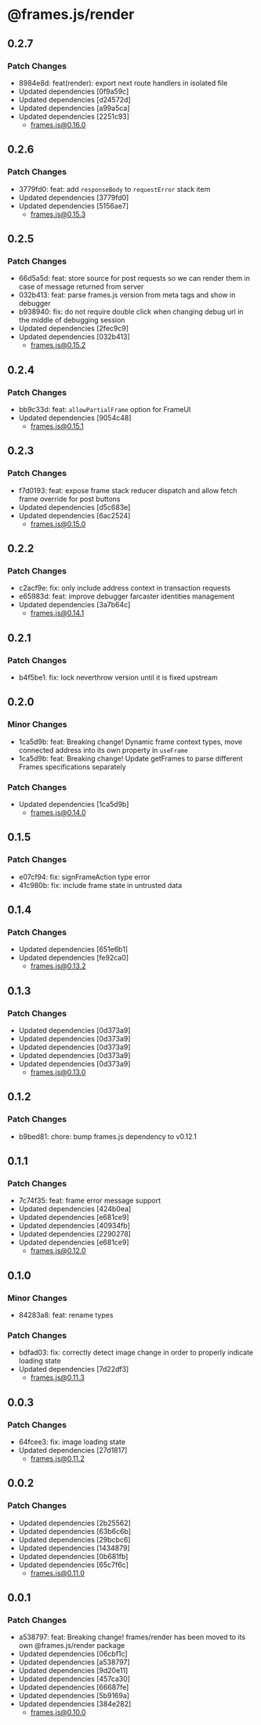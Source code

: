 # @frames.js/render

## 0.2.7

### Patch Changes

- 8984e8d: feat(render): export next route handlers in isolated file
- Updated dependencies [0f9a59c]
- Updated dependencies [d24572d]
- Updated dependencies [a99a5ca]
- Updated dependencies [2251c93]
  - frames.js@0.16.0

## 0.2.6

### Patch Changes

- 3779fd0: feat: add `responseBody` to `requestError` stack item
- Updated dependencies [3779fd0]
- Updated dependencies [5156ae7]
  - frames.js@0.15.3

## 0.2.5

### Patch Changes

- 66d5a5d: feat: store source for post requests so we can render them in case of message returned from server
- 032b413: feat: parse frames.js version from meta tags and show in debugger
- b938940: fix: do not require double click when changing debug url in the middle of debugging session
- Updated dependencies [2fec9c9]
- Updated dependencies [032b413]
  - frames.js@0.15.2

## 0.2.4

### Patch Changes

- bb9c33d: feat: `allowPartialFrame` option for FrameUI
- Updated dependencies [9054c48]
  - frames.js@0.15.1

## 0.2.3

### Patch Changes

- f7d0193: feat: expose frame stack reducer dispatch and allow fetch frame override for post buttons
- Updated dependencies [d5c683e]
- Updated dependencies [6ac2524]
  - frames.js@0.15.0

## 0.2.2

### Patch Changes

- c2acf9e: fix: only include address context in transaction requests
- e65983d: feat: improve debugger farcaster identities management
- Updated dependencies [3a7b64c]
  - frames.js@0.14.1

## 0.2.1

### Patch Changes

- b4f5be1: fix: lock neverthrow version until it is fixed upstream

## 0.2.0

### Minor Changes

- 1ca5d9b: feat: Breaking change! Dynamic frame context types, move connected address into its own property in `useFrame`
- 1ca5d9b: feat: Breaking change! Update getFrames to parse different Frames specifications separately

### Patch Changes

- Updated dependencies [1ca5d9b]
  - frames.js@0.14.0

## 0.1.5

### Patch Changes

- e07cf94: fix: signFrameAction type error
- 41c980b: fix: include frame state in untrusted data

## 0.1.4

### Patch Changes

- Updated dependencies [651e6b1]
- Updated dependencies [fe92ca0]
  - frames.js@0.13.2

## 0.1.3

### Patch Changes

- Updated dependencies [0d373a9]
- Updated dependencies [0d373a9]
- Updated dependencies [0d373a9]
- Updated dependencies [0d373a9]
- Updated dependencies [0d373a9]
  - frames.js@0.13.0

## 0.1.2

### Patch Changes

- b9bed81: chore: bump frames.js dependency to v0.12.1

## 0.1.1

### Patch Changes

- 7c74f35: feat: frame error message support
- Updated dependencies [424b0ea]
- Updated dependencies [e681ce9]
- Updated dependencies [40934fb]
- Updated dependencies [2290278]
- Updated dependencies [e681ce9]
  - frames.js@0.12.0

## 0.1.0

### Minor Changes

- 84283a8: feat: rename types

### Patch Changes

- bdfad03: fix: correctly detect image change in order to properly indicate loading state
- Updated dependencies [7d22df3]
  - frames.js@0.11.3

## 0.0.3

### Patch Changes

- 64fcee3: fix: image loading state
- Updated dependencies [27d1817]
  - frames.js@0.11.2

## 0.0.2

### Patch Changes

- Updated dependencies [2b25562]
- Updated dependencies [63b6c6b]
- Updated dependencies [29bcbc6]
- Updated dependencies [1434879]
- Updated dependencies [0b681fb]
- Updated dependencies [65c7f6c]
  - frames.js@0.11.0

## 0.0.1

### Patch Changes

- a538797: feat: Breaking change! frames/render has been moved to its own @frames.js/render package
- Updated dependencies [06cbf1c]
- Updated dependencies [a538797]
- Updated dependencies [9d20e11]
- Updated dependencies [457ca30]
- Updated dependencies [66687fe]
- Updated dependencies [5b9169a]
- Updated dependencies [384e282]
  - frames.js@0.10.0
